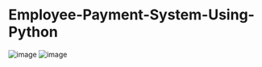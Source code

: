 # Employee-Payment-System-Using-Python

![image](https://github.com/2001204/Employee-Payment-System-Using-Python/assets/126748063/c12cec44-d8a9-4915-8203-e38a39215117)
![image](https://github.com/2001204/Employee-Payment-System-Using-Python/assets/126748063/92c72f7b-3dc2-44ce-8f05-c015df3c2b99)


